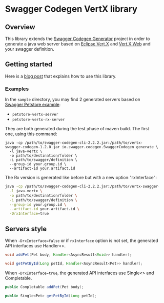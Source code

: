 # Swagger Codegen VertX library

## Overview
This library extends the [Swagger Codegen Generator](https://github.com/swagger-api/swagger-codegen#swagger-code-generator) project in order to generate a java web server based on [Eclipse Vert.X](http://vertx.io) and [Vert.X Web](http://vertx.io/docs/vertx-web/java/) and your swagger definition.

## Getting started 
Here is a [blog post](http://vertx.io/blog/presentation-of-the-vert-x-swagger-project) that explains how to use this library.

### Examples
In the `sample` directory, you may find 2 generated servers based on [Swagger Petstore example](http://petstore.swagger.io/):
* `petstore-vertx-server`
* `petstore-vertx-rx-server`

They are both generated during the test phase of maven build.
The first one, using this command:
```
java -cp /path/to/swagger-codegen-cli-2.2.2.jar:/path/to/vertx-swagger-codegen-1.2.0.jar io.swagger.codegen.SwaggerCodegen generate \
  -l java-vertx \
  -o path/to/destination/folder \
  -i path/to/swagger/definition \
  --group-id your.group.id \
  --artifact-id your.artifact.id
```

The Rx version is generated like before but with a new option "rxInterface":
```bash
java -cp /path/to/swagger-codegen-cli-2.2.2.jar:/path/to/vertx-swagger-codegen-1.2.0.jar io.swagger.codegen.SwaggerCodegen generate \
  -l java-vertx \
  -o path/to/destination/folder \
  -i path/to/swagger/definition \
  --group-id your.group.id \
  --artifact-id your.artifact.id \
  -DrxInterface=true
```

## Servers style
When `-DrxInterface=false` or if `rxInterface` option is not set, the generated API interfaces use Handler<>.
```java
void addPet(Pet body, Handler<AsyncResult<Void>> handler);

void getPetById(Long petId, Handler<AsyncResult<Pet>> handler);
```

When `-DrxInterface=true`, the generated API interfaces use Single<> and Completable.
```java
public Completable addPet(Pet body);

public Single<Pet> getPetById(Long petId);
```


